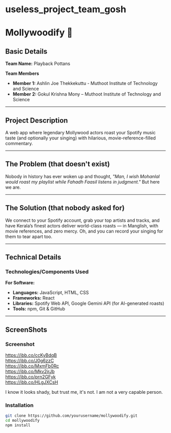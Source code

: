 # useless_project_team_gosh

# Mollywoodify 🎯

## Basic Details
**Team Name:** Playback Pottans  

**Team Members**  
- **Member 1:** Ashlin Joe Thekkekuttu - Muthoot Institute of Technology and Science  
- **Member 2:** Gokul Krishna Mony – Muthoot Institute of Technology and Science  

---

## Project Description
A web app where legendary Mollywood actors roast your Spotify music taste (and optionally your singing) with hilarious, movie-reference-filled commentary.

---

## The Problem (that doesn't exist)
Nobody in history has ever woken up and thought, *"Man, I wish Mohanlal would roast my playlist while Fahadh Faasil listens in judgment."* But here we are.

---

## The Solution (that nobody asked for)
We connect to your Spotify account, grab your top artists and tracks, and have Kerala’s finest actors deliver world-class roasts — in Manglish, with movie references, and zero mercy. Oh, and you can record your singing for them to tear apart too.

---

## Technical Details

### Technologies/Components Used  
**For Software:**  
- **Languages:** JavaScript, HTML, CSS  
- **Frameworks:** React  
- **Libraries:** Spotify Web API, Google Gemini API (for AI-generated roasts)  
- **Tools:** npm, Git & GitHub  

---

## ScreenShots

### Screenshot

https://ibb.co/ccKyBdqB<br>
https://ibb.co/J0g6zzC<br>
https://ibb.co/MxmFb0Rc<br>
https://ibb.co/Mkv2jrJb<br>
https://ibb.co/prn2GFyk<br>
https://ibb.co/HLgJXCsH<br>

I know it looks shady, but trust me, it's not. I am not a very capable person.

### Installation
``` bash
git clone https://github.com/yourusername/mollywoodify.git
cd mollywoodify
npm install




